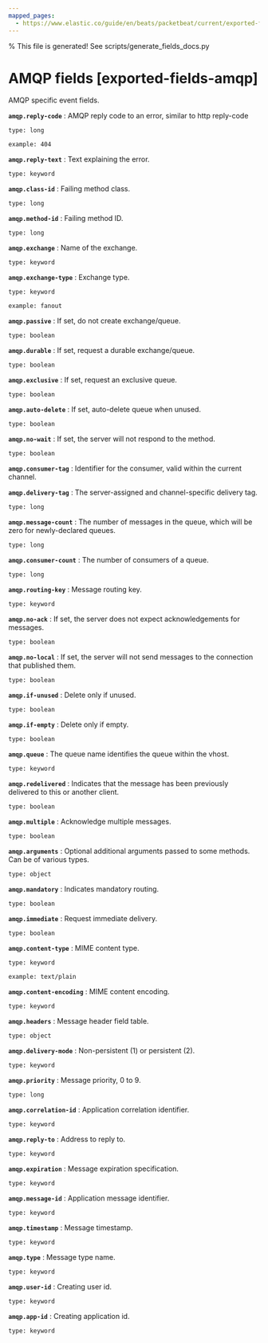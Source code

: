```yaml
---
mapped_pages:
  - https://www.elastic.co/guide/en/beats/packetbeat/current/exported-fields-amqp.html
---
```


% This file is generated! See scripts/generate_fields_docs.py

# AMQP fields [exported-fields-amqp]

AMQP specific event fields.

**`amqp.reply-code`**
:   AMQP reply code to an error, similar to http reply-code

    type: long

    example: 404


**`amqp.reply-text`**
:   Text explaining the error.

    type: keyword


**`amqp.class-id`**
:   Failing method class.

    type: long


**`amqp.method-id`**
:   Failing method ID.

    type: long


**`amqp.exchange`**
:   Name of the exchange.

    type: keyword


**`amqp.exchange-type`**
:   Exchange type.

    type: keyword

    example: fanout


**`amqp.passive`**
:   If set, do not create exchange/queue.

    type: boolean


**`amqp.durable`**
:   If set, request a durable exchange/queue.

    type: boolean


**`amqp.exclusive`**
:   If set, request an exclusive queue.

    type: boolean


**`amqp.auto-delete`**
:   If set, auto-delete queue when unused.

    type: boolean


**`amqp.no-wait`**
:   If set, the server will not respond to the method.

    type: boolean


**`amqp.consumer-tag`**
:   Identifier for the consumer, valid within the current channel.


**`amqp.delivery-tag`**
:   The server-assigned and channel-specific delivery tag.

    type: long


**`amqp.message-count`**
:   The number of messages in the queue, which will be zero for newly-declared queues.

    type: long


**`amqp.consumer-count`**
:   The number of consumers of a queue.

    type: long


**`amqp.routing-key`**
:   Message routing key.

    type: keyword


**`amqp.no-ack`**
:   If set, the server does not expect acknowledgements for messages.

    type: boolean


**`amqp.no-local`**
:   If set, the server will not send messages to the connection that published them.

    type: boolean


**`amqp.if-unused`**
:   Delete only if unused.

    type: boolean


**`amqp.if-empty`**
:   Delete only if empty.

    type: boolean


**`amqp.queue`**
:   The queue name identifies the queue within the vhost.

    type: keyword


**`amqp.redelivered`**
:   Indicates that the message has been previously delivered to this or another client.

    type: boolean


**`amqp.multiple`**
:   Acknowledge multiple messages.

    type: boolean


**`amqp.arguments`**
:   Optional additional arguments passed to some methods. Can be of various types.

    type: object


**`amqp.mandatory`**
:   Indicates mandatory routing.

    type: boolean


**`amqp.immediate`**
:   Request immediate delivery.

    type: boolean


**`amqp.content-type`**
:   MIME content type.

    type: keyword

    example: text/plain


**`amqp.content-encoding`**
:   MIME content encoding.

    type: keyword


**`amqp.headers`**
:   Message header field table.

    type: object


**`amqp.delivery-mode`**
:   Non-persistent (1) or persistent (2).

    type: keyword


**`amqp.priority`**
:   Message priority, 0 to 9.

    type: long


**`amqp.correlation-id`**
:   Application correlation identifier.

    type: keyword


**`amqp.reply-to`**
:   Address to reply to.

    type: keyword


**`amqp.expiration`**
:   Message expiration specification.

    type: keyword


**`amqp.message-id`**
:   Application message identifier.

    type: keyword


**`amqp.timestamp`**
:   Message timestamp.

    type: keyword


**`amqp.type`**
:   Message type name.

    type: keyword


**`amqp.user-id`**
:   Creating user id.

    type: keyword


**`amqp.app-id`**
:   Creating application id.

    type: keyword


